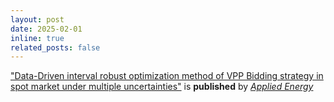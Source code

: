 ```yaml
---
layout: post
date: 2025-02-01
inline: true
related_posts: false
---
```



["Data-Driven interval robust optimization method of VPP Bidding strategy in spot market under multiple uncertainties"](https://www.sciencedirect.com/science/article/pii/S0306261925000960) is **published** by [*Applied Energy*](https://www.sciencedirect.com/journal/applied-energy)